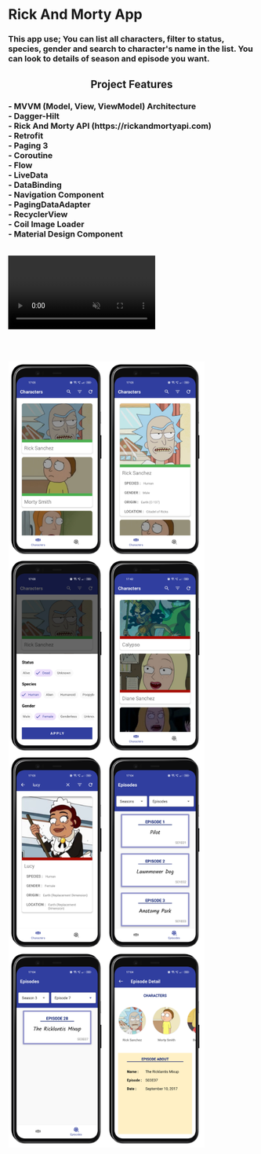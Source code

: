 <h1 align="left">
Rick And Morty App
</h1>

<h3 align="left">
This app use; You can list all characters, filter to status, species, gender and search to character's name in the list. 
You can look to details of season and episode you want.
</h3>

<h2 align="center">
Project Features
</h2>

   <h3 align="left">
    - MVVM (Model, View, ViewModel) Architecture <br>
    - Dagger-Hilt <br>
    - Rick And Morty API (https://rickandmortyapi.com)<br>
    - Retrofit <br>
    - Paging 3 <br>
    - Coroutine <br>
    - Flow <br>
    - LiveData <br>
    - DataBinding <br>
    - Navigation Component <br>
    - PagingDataAdapter <br>
    - RecyclerView <br>
    - Coil Image Loader <br>
    - Material Design Component
  </h3><br>
    
 <div><video controls src="https://user-images.githubusercontent.com/96572313/223406876-a1fe424c-2df1-42f1-a73d-673aeb0c02f5.mp4"  muted="muted"></video></div>
 
<br><br>

 
 <p align="left">
<img align="left" src="https://github.com/betulantep/RickAndMorty/blob/master/ScreenShots/ss1.png" width="200" />
<img align="left" src="https://github.com/betulantep/RickAndMorty/blob/master/ScreenShots/ss2.png" width="200" />
<img align="left" src="https://github.com/betulantep/RickAndMorty/blob/master/ScreenShots/ss3.png" width="200" />
<img align="left" src="https://github.com/betulantep/RickAndMorty/blob/master/ScreenShots/ss8.png" width="200" />
<img align="left" src="https://github.com/betulantep/RickAndMorty/blob/master/ScreenShots/ss4.png" width="200" />
<img align="left" src="https://github.com/betulantep/RickAndMorty/blob/master/ScreenShots/ss5.png" width="200" />
<img align="left" src="https://github.com/betulantep/RickAndMorty/blob/master/ScreenShots/ss6.png" width="200" />
<img align="left" src="https://github.com/betulantep/RickAndMorty/blob/master/ScreenShots/ss7.png" width="200" />


</p>

